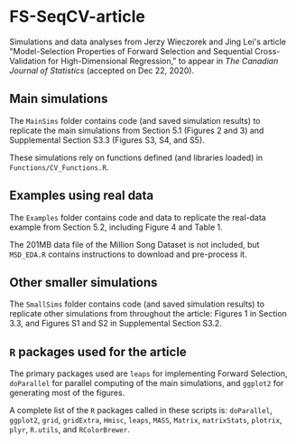 # FS-SeqCV-article
Simulations and data analyses from Jerzy Wieczorek and Jing Lei's article "Model-Selection Properties of Forward Selection and Sequential Cross-Validation for High-Dimensional Regression," to appear in *The Canadian Journal of Statistics* (accepted on Dec 22, 2020).

## Main simulations
The `MainSims` folder contains code (and saved simulation results) to replicate the main simulations from Section 5.1 (Figures 2 and 3) and Supplemental Section S3.3 (Figures S3, S4, and S5).

These simulations rely on functions defined (and libraries loaded) in `Functions/CV_Functions.R`.

## Examples using real data
The `Examples` folder contains code and data to replicate the real-data example from Section 5.2, including Figure 4 and Table 1.

The 201MB data file of the Million Song Dataset is not included, but `MSD_EDA.R` contains instructions to download and pre-process it.

## Other smaller simulations
The `SmallSims` folder contains code (and saved simulation results) to replicate other simulations from throughout the article: Figures 1 in Section 3.3, and Figures S1 and S2 in Supplemental Section S3.2.

## `R` packages used for the article
The primary packages used are `leaps` for implementing Forward Selection, `doParallel` for parallel computing of the main simulations, and `ggplot2` for generating most of the figures.

A complete list of the `R` packages called in these scripts is: `doParallel`, `ggplot2`, `grid`, `gridExtra`, `Hmisc`, `leaps`, `MASS`, `Matrix`, `matrixStats`, `plotrix`, `plyr`, `R.utils`, and `RColorBrewer`.

